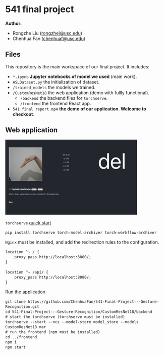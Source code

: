 # 541 final project

**Author:**

- Rongzhe Liu (rongzhel@usc.edu)
- Chenhua Fan (chenhuaf@usc.edu)

## Files

This repository is the main workspace of our final project. It includes:

- `*.ipynb` **Jupyter notebooks of model we used** (main work).
- `ASLDataset.py` the initialization of dataset.
- `/trained_models` the models we trained.
- `/CustomResNet18` the web application (demo with fullly functional).
  - `/backend` the backend files for `torchserve`.
  - `/frontend` the frontend React app.
- `541 final report.mp4` **the demo of our application. Welcome to checkout**.

## Web application

![App](./app.png)

`torchserve` [quick start](https://github.com/pytorch/serve/blob/master/README.md#-quick-start-with-torchserve)

```shell
pip install torchserve torch-model-archiver torch-workflow-archiver
```

`Nginx` must be installed, and add the redirection rules to the configuration.

```
location ^~ / {
    proxy_pass http://localhost:3000/;
}

location ^~ /api/ {
    proxy_pass http://localhost:8080/;
}
```

Run the application

```shell
git clone https://github.com/ChenhuaFan/541-Final-Project---Gesture-Recognition.git
cd 541-Final-Project---Gesture-Recognition/CustomResNet18/backend
# start the torchserve (torchserve must be installed)
torchserve --start --ncs --model-store model_store --models CustomResNet18.mar
# run the frontend (npm must be installed)
cd ../frontend
npm i
npm start
```
